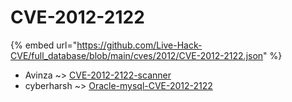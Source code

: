 # CVE-2012-2122
{% embed url="https://github.com/Live-Hack-CVE/full_database/blob/main/cves/2012/CVE-2012-2122.json" %}

* Avinza ~> [CVE-2012-2122-scanner](https://www.alice-snow.ru/2012/database/cve-2012-2122/cve-2012-2122-scanner-avinza)
* cyberharsh ~> [Oracle-mysql-CVE-2012-2122](https://www.alice-snow.ru/2012/database/cve-2012-2122/oracle-mysql-cve-2012-2122-cyberharsh)
